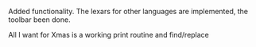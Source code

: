 Added functionality.
The lexars for other languages are implemented, the toolbar been done.

All I want for Xmas is a working print routine and find/replace
